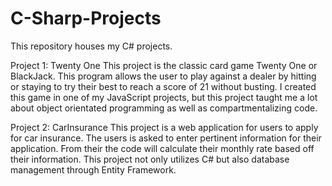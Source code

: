 # C-Sharp-Projects

This repository houses my C# projects.

Project 1: Twenty One
This project is the classic card game Twenty One or BlackJack. This program allows the user to play against a dealer by hitting or staying to try their best to reach a score of 21 without busting. I created this game in one of my JavaScript projects, but this project taught me a lot about object orientated programming as well as compartmentalizing code. 

Project 2: CarInsurance
This project is a web application for users to apply for car insurance. The users is asked to enter pertinent information for their application. From their the code will calculate their monthly rate based off their information. This project not only utilizes C# but also database management through Entity Framework.
